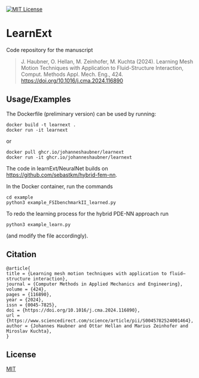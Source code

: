 [![MIT License](https://img.shields.io/github/license/JohannesHaubner/LearnExt)](https://choosealicense.com/licenses/mit/)

# LearnExt

Code repository for the manuscript
> J. Haubner, O. Hellan, M. Zeinhofer, M. Kuchta (2024). Learning Mesh Motion Techniques with Application to Fluid-Structure Interaction, Comput. Methods Appl. Mech. Eng., 424. https://doi.org/10.1016/j.cma.2024.116890

## Usage/Examples

The Dockerfile (preliminary version) can be used by running:
```
docker build -t learnext .
docker run -it learnext
```
or
```
docker pull ghcr.io/johanneshaubner/learnext
docker run -it ghcr.io/johanneshaubner/learnext
```

The code in learnExt/NeuralNet builds on https://github.com/sebastkm/hybrid-fem-nn.

In the Docker container, run the commands

```
cd example
python3 example_FSIbenchmarkII_learned.py
```

To redo the learning process for the hybrid PDE-NN approach run 
```
python3 example_learn.py
```
(and modify the file accordingly).

## Citation

```
@article{
title = {Learning mesh motion techniques with application to fluid–structure interaction},
journal = {Computer Methods in Applied Mechanics and Engineering},
volume = {424},
pages = {116890},
year = {2024},
issn = {0045-7825},
doi = {https://doi.org/10.1016/j.cma.2024.116890},
url = {https://www.sciencedirect.com/science/article/pii/S0045782524001464},
author = {Johannes Haubner and Ottar Hellan and Marius Zeinhofer and Miroslav Kuchta},
}
```

## License

[MIT](https://choosealicense.com/licenses/mit/)
